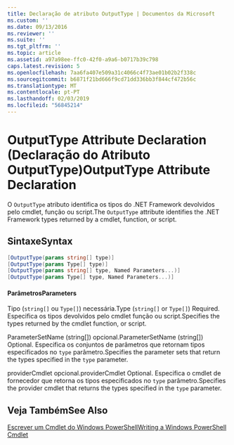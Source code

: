 ```yaml
---
title: Declaração de atributo OutputType | Documentos da Microsoft
ms.custom: ''
ms.date: 09/13/2016
ms.reviewer: ''
ms.suite: ''
ms.tgt_pltfrm: ''
ms.topic: article
ms.assetid: a97a98ee-ffc0-42f0-a9a6-b0717b39c798
caps.latest.revision: 5
ms.openlocfilehash: 7aa6fa407e509a31c4066c4f73ae01b02b2f338c
ms.sourcegitcommit: b6871f21bd666f9cd71dd336bb3f844cf472b56c
ms.translationtype: MT
ms.contentlocale: pt-PT
ms.lasthandoff: 02/03/2019
ms.locfileid: "56845214"
---
```

# <a name="outputtype-attribute-declaration"></a><span data-ttu-id="bcac6-102">OutputType Attribute Declaration (Declaração do Atributo OutputType)</span><span class="sxs-lookup"><span data-stu-id="bcac6-102">OutputType Attribute Declaration</span></span>

<span data-ttu-id="bcac6-103">O `OutputType` atributo identifica os tipos do .NET Framework devolvidos pelo cmdlet, função ou script.</span><span class="sxs-lookup"><span data-stu-id="bcac6-103">The `OutputType` attribute identifies the .NET Framework types returned by a cmdlet, function, or script.</span></span>

## <a name="syntax"></a><span data-ttu-id="bcac6-104">Sintaxe</span><span class="sxs-lookup"><span data-stu-id="bcac6-104">Syntax</span></span>

```csharp
[OutputType(params string[] type)]
[OutputType(params Type[] type)]
[OutputType(params string[] type, Named Parameters...)]
[OutputType(params Type[] type, Named Parameters...)]
```

#### <a name="parameters"></a><span data-ttu-id="bcac6-105">Parâmetros</span><span class="sxs-lookup"><span data-stu-id="bcac6-105">Parameters</span></span>

<span data-ttu-id="bcac6-106">Tipo (`string[]` ou `Type[]`) necessária.</span><span class="sxs-lookup"><span data-stu-id="bcac6-106">Type (`string[]` or `Type[]`) Required.</span></span> <span data-ttu-id="bcac6-107">Especifica os tipos devolvidos pelo cmdlet função ou script.</span><span class="sxs-lookup"><span data-stu-id="bcac6-107">Specifies the types returned by the cmdlet function, or script.</span></span>

<span data-ttu-id="bcac6-108">ParameterSetName (string[]) opcional.</span><span class="sxs-lookup"><span data-stu-id="bcac6-108">ParameterSetName (string[]) Optional.</span></span> <span data-ttu-id="bcac6-109">Especifica os conjuntos de parâmetros que retornam tipos especificados no `type` parâmetro.</span><span class="sxs-lookup"><span data-stu-id="bcac6-109">Specifies the parameter sets that return the types specified in the `type` parameter.</span></span>

<span data-ttu-id="bcac6-110">providerCmdlet opcional.</span><span class="sxs-lookup"><span data-stu-id="bcac6-110">providerCmdlet Optional.</span></span> <span data-ttu-id="bcac6-111">Especifica o cmdlet de fornecedor que retorna os tipos especificados no `type` parâmetro.</span><span class="sxs-lookup"><span data-stu-id="bcac6-111">Specifies the provider cmdlet that returns the types specified in the `type` parameter.</span></span>

## <a name="see-also"></a><span data-ttu-id="bcac6-112">Veja Também</span><span class="sxs-lookup"><span data-stu-id="bcac6-112">See Also</span></span>

[<span data-ttu-id="bcac6-113">Escrever um Cmdlet do Windows PowerShell</span><span class="sxs-lookup"><span data-stu-id="bcac6-113">Writing a Windows PowerShell Cmdlet</span></span>](./writing-a-windows-powershell-cmdlet.md)
